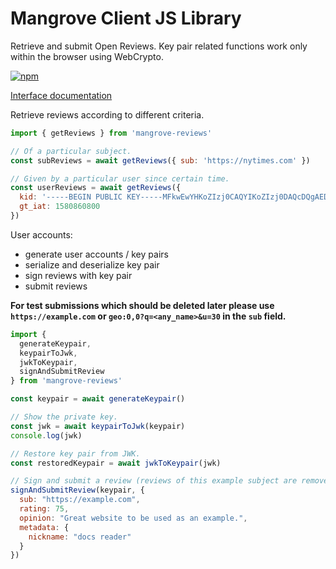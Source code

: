 # Mangrove Client JS Library

Retrieve and submit Open Reviews. Key pair related functions work only within the browser using WebCrypto.

[![npm](https://img.shields.io/npm/v/mangrove-reviews)](https://www.npmjs.com/package/mangrove-reviews)

[Interface documentation](https://js.mangrove.reviews/global.html)

Retrieve reviews according to different criteria.

```javascript
import { getReviews } from 'mangrove-reviews'

// Of a particular subject.
const subReviews = await getReviews({ sub: 'https://nytimes.com' })

// Given by a particular user since certain time.
const userReviews = await getReviews({
  kid: '-----BEGIN PUBLIC KEY-----MFkwEwYHKoZIzj0CAQYIKoZIzj0DAQcDQgAEDo6mN4kY6YFhpvF0u3hfVWD1RnDElPweX3U3KiUAx0dVeFLPAmeKdQY3J5agY3VspnHo1p/wH9hbZ63qPbCr6g==-----END PUBLIC KEY-----',
  gt_iat: 1580860800
})
```

User accounts:
- generate user accounts / key pairs
- serialize and deserialize key pair
- sign reviews with key pair
- submit reviews

**For test submissions which should be deleted later please use `https://example.com` or `geo:0,0?q=<any_name>&u=30` in the `sub` field.**

```javascript
import {
  generateKeypair,
  keypairToJwk,
  jwkToKeypair,
  signAndSubmitReview
} from 'mangrove-reviews'

const keypair = await generateKeypair()

// Show the private key.
const jwk = await keypairToJwk(keypair)
console.log(jwk)

// Restore key pair from JWK.
const restoredKeypair = await jwkToKeypair(jwk)

// Sign and submit a review (reviews of this example subject are removed from the database).
signAndSubmitReview(keypair, {
  sub: "https://example.com",
  rating: 75,
  opinion: "Great website to be used as an example.",
  metadata: {
    nickname: "docs reader"
  }
})
```

